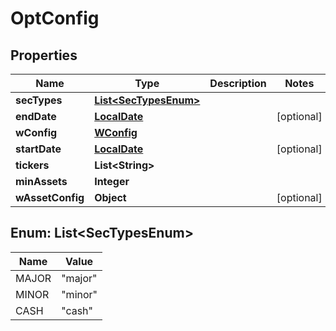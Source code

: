 
# OptConfig

## Properties
Name | Type | Description | Notes
------------ | ------------- | ------------- | -------------
**secTypes** | [**List&lt;SecTypesEnum&gt;**](#List&lt;SecTypesEnum&gt;) |  | 
**endDate** | [**LocalDate**](LocalDate.md) |  |  [optional]
**wConfig** | [**WConfig**](WConfig.md) |  | 
**startDate** | [**LocalDate**](LocalDate.md) |  |  [optional]
**tickers** | **List&lt;String&gt;** |  | 
**minAssets** | **Integer** |  | 
**wAssetConfig** | **Object** |  |  [optional]


<a name="List<SecTypesEnum>"></a>
## Enum: List&lt;SecTypesEnum&gt;
Name | Value
---- | -----
MAJOR | &quot;major&quot;
MINOR | &quot;minor&quot;
CASH | &quot;cash&quot;



